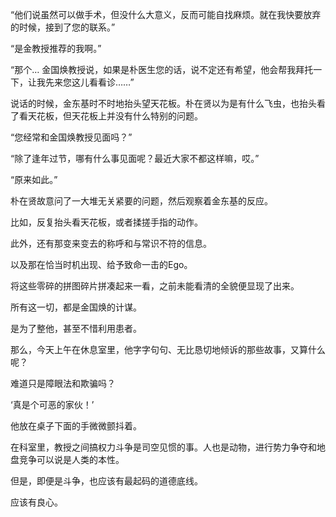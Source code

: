 “他们说虽然可以做手术，但没什么大意义，反而可能自找麻烦。就在我快要放弃的时候，接到了您的联系。”

“是金教授推荐的我啊。”

“那个… 金国焕教授说，如果是朴医生您的话，说不定还有希望，他会帮我拜托一下，让我先来您这儿看看诊……”

说话的时候，金东基时不时地抬头望天花板。朴在贤以为是有什么飞虫，也抬头看了看天花板，但天花板上并没有什么特别的问题。

“您经常和金国焕教授见面吗？”

“除了逢年过节，哪有什么事见面呢？最近大家不都这样嘛，哎。”

“原来如此。”

朴在贤故意问了一大堆无关紧要的问题，然后观察着金东基的反应。

比如，反复抬头看天花板，或者揉搓手指的动作。

此外，还有那变来变去的称呼和与常识不符的信息。

以及那在恰当时机出现、给予致命一击的Ego。

将这些零碎的拼图碎片拼凑起来一看，之前未能看清的全貌便显现了出来。

所有这一切，都是金国焕的计谋。

是为了整他，甚至不惜利用患者。

那么，今天上午在休息室里，他字字句句、无比恳切地倾诉的那些故事，又算什么呢？

难道只是障眼法和欺骗吗？

‘真是个可恶的家伙！’

他放在桌子下面的手微微颤抖着。

在科室里，教授之间搞权力斗争是司空见惯的事。人也是动物，进行势力争夺和地盘竞争可以说是人类的本性。

但是，即便是斗争，也应该有最起码的道德底线。

应该有良心。